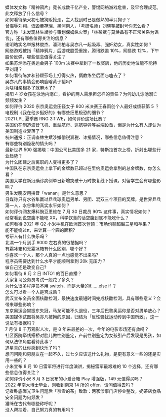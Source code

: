 媒体发文称「精神鸦片」竟长成数千亿产业，警惕网络游戏危害，及早合理规范。此文释放了什么信号？  
如何看待柴犬初七被狗贩抢走，主人找到时已是做熟的半只狗子？  
曾侮辱刘翔、诋毁董存瑞、黑河南人，「考研名师」刘晓艳被封号你怎么看？  
官方称「未发现林生斌参与策划保姆纵火案」「林某斌与莫焕晶有不正常关系为谣言」，还有哪些值得关注的信息？  
谢明皓实名举报林俊杰、潘玮柏与吴亦凡一起吸毒、强奸幼女，真实性如何？  
网络游戏被指「精神鸦片」后游戏股受重挫，腾讯跌逾 10%，网易跌 12%，下午股价反弹，哪些信息值得关注？  
如果苏炳添在奥运会男子 100m 决赛中拿到了一枚奖牌，他的历史地位能不能持平刘翔？  
如何看待陈梦和孙颖莎场上打得火热，俩教练坐后面唠嗑去了？  
吴亦凡的事情会影响鹿晗黄子韬吗?  
为啥相亲相多了就麻木了?  
揭阳 4 岁女孩在泳池内溺亡，看护的两人需承担怎样的责任？为何幼儿泳池溺亡频频发生？  
如何评价 2020 东京奥运会田径女子 800 米决赛王春雨创个人最好成绩获第 5 ？  
电视剧《我在他乡挺好的》有哪些细思极恐的细节？  
2021 LPL 夏季赛 RNG 2:1 WE，如何评价这场比赛？  
美国仍在制造波音飞机、重型航母、巡航导弹等尖端设备，但是为什么有人却认为美国制造业衰落了？  
杭州通报：正调查林生斌涉嫌偷税漏税、诈捐情况，哪些信息值得注意？  
有哪些特别隐秘的情头吗？  
最新世界 500 强揭晓：中国公司比美国多 21 家，特斯拉首次上榜，折射出哪些行业趋势？  
为什么团建之后离职的人变得更多了？  
中国队在东京奥运会上拿下的金牌数已超过在里约奥运会拿到的总金牌数，你怎么看？  
美国大学在新冠确诊病例单日新增突破十万时恢复线下授课，对留学生会有哪些影响？  
男生发晚安用拼音「wanan」是什么意思？  
日媒称只有水谷隼赢过乒乓球奥运男单、男团、混双三个项目的奖牌，是世界乒乓第一人，水谷隼的真实水平如何？  
如何评价网友爆料豌豆思维在 7 月 30 日裁员 90% 这件事，真实情况如何？  
经常看到说空腹不能吃 XX，科学饮食的话空腹到底不能吃什么？  
如何看待 2021 年 Q2 小米手机在欧洲首次登顶：市场份额超越三星和苹果？  
能不能绕过π，来计算一个圆的面积?  
考研人有什么快乐吗？  
北漂一个月到手 9000 左右真的很拮据吗？  
有霜冰箱和无霜冰箱有什么区别，哪个好？  
你喜欢一个人，那个人真的一点也感觉不出来吗?  
程序员需要达到什么水平才能顺利拿到 20k 无压力？  
做自己还是改变自己?  
如何看待 8 月 2 日 INTO1 的百日直播？  
大家复习公务员考试一般花了多久？  
为什么很多程序员不用 switch，而是大量的if……else if ？  
怎么可以看一个人是否成熟？  
武汉宣布全员全面核酸检测，最快速度最短时间完成核酸检测，具有哪些意义？会带来哪些影响？  
东京奥运会樊振东失冠，马龙可能不久退役，三年后巴黎奥运你是否对男单放心？  
美国媒体试图将吴亦凡被拘的原因，归结为「反性骚扰运动传到中国所致」，这一说法有根据吗？  
7 月仅 8 千万观影人次，是 8 年来最差的一次，今年的电影市场还有救吗？  
社区医院牵线搭桥对胎儿做性别鉴定，产前性别鉴定为女孩引产后发现是男孩，如何从法律角度看待此事？  
追星真的让你感到快乐了吗？  
想问问刚和男朋友在一起不久，过七夕应该送什么礼物，是更有意义一些的还是实用一些的？  
小米宣布 8 月 10 日雷军将进行年度演讲，揭秘雷军最艰难的 10 个选择，还有哪些信息值得关注？  
如何评价小米 8 月 3 日发布的小爱音箱 Play 增强版，149 元值得买吗？  
2022 年南大博士毕业，刚收到南京 14 所的 offer，请问值得去吗？  
记者卧底曝光卫生问题后「奈雪的茶」致歉：两家涉事门店停业整改，奶茶店食品安全问题为何频发？  
猫咪在古代有哪些称呼呢？  
没人帮扶着，自己努力真的有用吗？  
